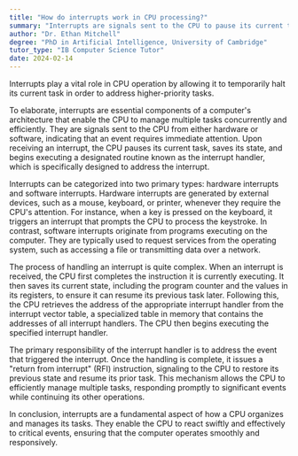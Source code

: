 ```yaml
---
title: "How do interrupts work in CPU processing?"
summary: "Interrupts are signals sent to the CPU to pause its current task and handle a higher priority task."
author: "Dr. Ethan Mitchell"
degree: "PhD in Artificial Intelligence, University of Cambridge"
tutor_type: "IB Computer Science Tutor"
date: 2024-02-14
---
```


Interrupts play a vital role in CPU operation by allowing it to temporarily halt its current task in order to address higher-priority tasks.

To elaborate, interrupts are essential components of a computer's architecture that enable the CPU to manage multiple tasks concurrently and efficiently. They are signals sent to the CPU from either hardware or software, indicating that an event requires immediate attention. Upon receiving an interrupt, the CPU pauses its current task, saves its state, and begins executing a designated routine known as the interrupt handler, which is specifically designed to address the interrupt.

Interrupts can be categorized into two primary types: hardware interrupts and software interrupts. Hardware interrupts are generated by external devices, such as a mouse, keyboard, or printer, whenever they require the CPU's attention. For instance, when a key is pressed on the keyboard, it triggers an interrupt that prompts the CPU to process the keystroke. In contrast, software interrupts originate from programs executing on the computer. They are typically used to request services from the operating system, such as accessing a file or transmitting data over a network.

The process of handling an interrupt is quite complex. When an interrupt is received, the CPU first completes the instruction it is currently executing. It then saves its current state, including the program counter and the values in its registers, to ensure it can resume its previous task later. Following this, the CPU retrieves the address of the appropriate interrupt handler from the interrupt vector table, a specialized table in memory that contains the addresses of all interrupt handlers. The CPU then begins executing the specified interrupt handler.

The primary responsibility of the interrupt handler is to address the event that triggered the interrupt. Once the handling is complete, it issues a "return from interrupt" (RFI) instruction, signaling to the CPU to restore its previous state and resume its prior task. This mechanism allows the CPU to efficiently manage multiple tasks, responding promptly to significant events while continuing its other operations.

In conclusion, interrupts are a fundamental aspect of how a CPU organizes and manages its tasks. They enable the CPU to react swiftly and effectively to critical events, ensuring that the computer operates smoothly and responsively.
    